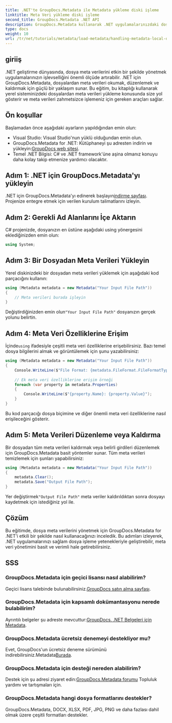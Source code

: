 ```yaml
---
title: .NET'te GroupDocs.Metadata ile Metadata yükleme diski işleme
linktitle: Meta Veri yükleme diski işleme
second_title: GroupDocs.Metadata .NET API
description: GroupDocs.Metadata kullanarak .NET uygulamalarınızdaki dosya meta verilerini etkili bir şekilde nasıl yöneteceğinizi keşfedin. Bu kapsamlı kılavuz, meta veri özelliklerine erişerek kurulum sürecinde size yol gösterir.
type: docs
weight: 10
url: /tr/net/tutorials/metadata/load-metadata/handling-metadata-local-disk/
---
```

## giriiş

.NET geliştirme dünyasında, dosya meta verilerini etkin bir şekilde yönetmek uygulamalarınızın işlevselliğini önemli ölçüde artırabilir. .NET için GroupDocs.Metadata, dosyalardan meta verileri okumak, düzenlemek ve kaldırmak için güçlü bir yaklaşım sunar. Bu eğitim, bu kitaplığı kullanarak yerel sisteminizdeki dosyalardan meta verileri yükleme konusunda size yol gösterir ve meta verileri zahmetsizce işlemeniz için gereken araçları sağlar.

## Ön koşullar

Başlamadan önce aşağıdaki ayarların yapıldığından emin olun:

- Visual Studio: Visual Studio'nun yüklü olduğundan emin olun.
-  GroupDocs.Metadata for .NET: Kütüphaneyi şu adresten indirin ve yükleyin:[GroupDocs web sitesi](https://releases.groupdocs.com/metadata/net/).
- Temel .NET Bilgisi: C# ve .NET framework'üne aşina olmanız konuyu daha kolay takip etmenize yardımcı olacaktır.

## Adım 1: .NET için GroupDocs.Metadata'yı yükleyin

 .NET için GroupDocs.Metadata'yı edinerek başlayın[indirme sayfası](https://releases.groupdocs.com/metadata/net/). Projenize entegre etmek için verilen kurulum talimatlarını izleyin.

## Adım 2: Gerekli Ad Alanlarını İçe Aktarın

C# projenizde, dosyanızın en üstüne aşağıdaki using yönergesini eklediğinizden emin olun:

```csharp
using System;
```

## Adım 3: Bir Dosyadan Meta Verileri Yükleyin

Yerel diskinizdeki bir dosyadan meta verileri yüklemek için aşağıdaki kod parçacığını kullanın:

```csharp
using (Metadata metadata = new Metadata("Your Input File Path"))
{
    // Meta verileri burada işleyin
}
```

 Değiştirdiğinizden emin olun`"Your Input File Path"` dosyanızın gerçek yolunu belirtin.

## Adım 4: Meta Veri Özelliklerine Erişim

 İçinde`using` ifadesiyle çeşitli meta veri özelliklerine erişebilirsiniz. Bazı temel dosya bilgilerini almak ve görüntülemek için şunu yazabilirsiniz:

```csharp
using (Metadata metadata = new Metadata("Your Input File Path"))
{
    Console.WriteLine($"File Format: {metadata.FileFormat.FileFormatType}");
    
    // Ek meta veri özelliklerine erişim örneği
    foreach (var property in metadata.Properties)
    {
        Console.WriteLine($"{property.Name}: {property.Value}");
    }
}
```

Bu kod parçacığı dosya biçimine ve diğer önemli meta veri özelliklerine nasıl erişileceğini gösterir. 

## Adım 5: Meta Verileri Düzenleme veya Kaldırma

Bir dosyadan tüm meta verileri kaldırmak veya belirli girdileri düzenlemek için GroupDocs.Metadata basit yöntemler sunar. Tüm meta verileri temizlemek için şunları yapabilirsiniz:

```csharp
using (Metadata metadata = new Metadata("Your Input File Path"))
{
    metadata.Clear();
    metadata.Save("Output File Path");
}
```

 Yer değiştirmek`"Output File Path"` meta veriler kaldırıldıktan sonra dosyayı kaydetmek için istediğiniz yol ile.

## Çözüm

Bu eğitimde, dosya meta verilerini yönetmek için GroupDocs.Metadata for .NET'i etkili bir şekilde nasıl kullanacağınızı inceledik. Bu adımları izleyerek, .NET uygulamalarınızı sağlam dosya işleme yetenekleriyle geliştirebilir, meta veri yönetimini basit ve verimli hale getirebilirsiniz.

## SSS

### GroupDocs.Metadata için geçici lisansı nasıl alabilirim?
 Geçici lisans talebinde bulunabilirsiniz.[GroupDocs satın alma sayfası](https://purchase.groupdocs.com/temporary-license/).

### GroupDocs.Metadata için kapsamlı dokümantasyonu nerede bulabilirim?
 Ayrıntılı belgeler şu adreste mevcuttur:[GroupDocs. .NET Belgeleri için Metadata](https://reference.groupdocs.com/metadata/net/).

### GroupDocs.Metadata ücretsiz denemeyi destekliyor mu?
Evet, GroupDocs'un ücretsiz deneme sürümünü indirebilirsiniz.Metadata[Burada](https://releases.groupdocs.com/).

### GroupDocs.Metadata için desteği nereden alabilirim?
 Destek için şu adresi ziyaret edin:[GroupDocs.Metadata forumu](https://forum.groupdocs.com/c/metadata/14) Topluluk yardımı ve tartışmaları için.

### GroupDocs.Metadata hangi dosya formatlarını destekler?
GroupDocs.Metadata, DOCX, XLSX, PDF, JPG, PNG ve daha fazlası dahil olmak üzere çeşitli formatları destekler.